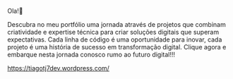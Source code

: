 Ola!👋

Descubra no meu portfólio uma jornada através de projetos que combinam criatividade e expertise técnica para criar soluções digitais que superam expectativas. Cada linha de código é uma oportunidade para inovar, cada projeto é uma história de sucesso em transformação digital. Clique agora e embarque nesta jornada conosco rumo ao futuro digital!!!

https://tiagotj7dev.wordpress.com/
